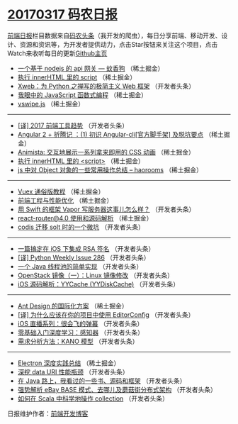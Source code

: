 # [20170317 码农日报](17.md)

[前端日报](http://caibaojian.com/c/news)栏目数据来自[码农头条](http://hao.caibaojian.com/)（我开发的爬虫），每日分享前端、移动开发、设计、资源和资讯等，为开发者提供动力，点击Star按钮来关注这个项目，点击Watch来收听每日的更新[Github主页](https://github.com/kujian/frontendDaily)
* [一个基于 nodejs 的 api 网关 &#8212; 蚊香狗](http://hao.caibaojian.com/30635.html) （稀土掘金）
* [执行 innerHTML 里的 script](http://hao.caibaojian.com/30627.html) （稀土掘金）
* [Xweb：为 Python 之禅写的极简主义 Web 框架](http://hao.caibaojian.com/30666.html) （开发者头条）
* [我眼中的 JavaScript 函数式编程](http://hao.caibaojian.com/30626.html) （稀土掘金）
* [vswipe.js](http://hao.caibaojian.com/30628.html) （稀土掘金）

***
* [[译] 2017 前端工具趋势](http://hao.caibaojian.com/30654.html) （开发者头条）
* [Angular 2 + 折腾记 ：(1) 初识 Angular-cli[官方脚手架] 及脱坑要点](http://hao.caibaojian.com/30629.html) （稀土掘金）
* [Animista: 交互地展示一系列拿来即用的 CSS 动画](http://hao.caibaojian.com/30630.html) （稀土掘金）
* [执行 innerHTML 里的 &lt;script&gt;](http://hao.caibaojian.com/30631.html) （稀土掘金）
* [js 中对 Object 对象的一些常用操作总结 &#8211; haorooms](http://hao.caibaojian.com/30632.html) （稀土掘金）

***
* [Vuex 通俗版教程](http://hao.caibaojian.com/30633.html) （稀土掘金）
* [前端工程与性能优化](http://hao.caibaojian.com/30623.html) （稀土掘金）
* [用 Swift 的框架 Vapor 写服务器这事儿怎么样？](http://hao.caibaojian.com/30676.html) （开发者头条）
* [react-router@4.0 使用和源码解析](http://hao.caibaojian.com/30625.html) （稀土掘金）
* [codis 迁移 solt 时的一个微坑](http://hao.caibaojian.com/30672.html) （开发者头条）

***
* [一篇搞定在 iOS 下集成 RSA 签名](http://hao.caibaojian.com/30673.html) （开发者头条）
* [[译] Python Weekly Issue 286](http://hao.caibaojian.com/30674.html) （开发者头条）
* [一个 Java 线程池的简单实现](http://hao.caibaojian.com/30653.html) （开发者头条）
* [OpenStack 镜像（一）：Linux 镜像修改](http://hao.caibaojian.com/30675.html) （开发者头条）
* [iOS 源码解析：YYCache (YYDiskCache)](http://hao.caibaojian.com/30677.html) （开发者头条）

***
* [Ant Design 的国际化方案](http://hao.caibaojian.com/30620.html) （稀土掘金）
* [[译] 为什么应该在你的项目中使用 EditorConfig](http://hao.caibaojian.com/30667.html) （开发者头条）
* [iOS 直播系列：很会飞的弹幕](http://hao.caibaojian.com/30668.html) （开发者头条）
* [零基础入门深度学习：感知器](http://hao.caibaojian.com/30669.html) （开发者头条）
* [需求分析方法：KANO 模型](http://hao.caibaojian.com/30670.html) （开发者头条）

***
* [Electron 深度实践总结](http://hao.caibaojian.com/30634.html) （稀土掘金）
* [深挖 data URI 性能瓶颈](http://hao.caibaojian.com/30671.html) （开发者头条）
* [在 Java 路上，我看过的一些书、源码和框架](http://hao.caibaojian.com/30651.html) （开发者头条）
* [强势解析 eBay BASE 模式、去哪儿及蘑菇街分布式架构](http://hao.caibaojian.com/30665.html) （开发者头条）
* [如何在 Scala 中科学地操作 collection](http://hao.caibaojian.com/30655.html) （开发者头条）

日报维护作者：[前端开发博客](http://caibaojian.com/) 